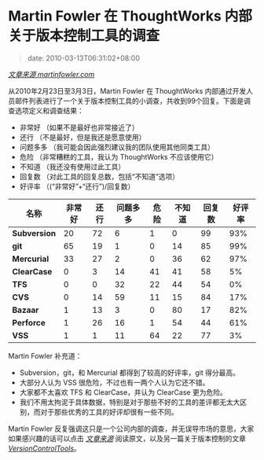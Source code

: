 # Martin Fowler 在 ThoughtWorks 内部关于版本控制工具的调查
>date: 2010-03-13T06:31:02+08:00


[*文章来源 martinfowler.com*](http://martinfowler.com/bliki/VcsSurvey.html)


从2010年2月23日至3月3日，Martin Fowler 在 ThoughtWorks 内部通过开发人员邮件列表进行了一个关于版本控制工具的小调查，共收到99个回复。下面是调查选项定义和调查结果：


* 非常好 （如果不是最好也非常接近了）
* 还行 （不是最好，但是我还是愿意使用）
* 问题多多 （我可能会因此强烈建议我的团队使用其他同类工具）
* 危险 （非常糟糕的工具，我认为 ThoughtWorks 不应该使用它）
* 不知道 （我还没有使用过此工具）
* 回复数 （对此工具的回复总数，包括“不知道”选项）
* 好评率 （(“非常好”+“还行”)/回复数）




| 名称 | 非常好 | 还行 | 问题多多 | 危险 | 不知道 | 回复数 | 好评率 |
| --- | --- | --- | --- | --- | --- | --- | --- |
| **Subversion** | 20 | 72 | 6 | 1 | 0 | 99 | 93% |
| **git** | 65 | 19 | 1 | 0 | 14 | 85 | 99% |
| **Mercurial** | 33 | 27 | 2 | 0 | 36 | 62 | 97% |
| **ClearCase** | 0 | 3 | 14 | 41 | 41 | 58 | 5% |
| **TFS** | 0 | 0 | 32 | 22 | 44 | 54 | 0% |
| **CVS** | 0 | 14 | 59 | 11 | 15 | 84 | 17% |
| **Bazaar** | 1 | 13 | 3 | 0 | 80 | 17 | 82% |
| **Perforce** | 1 | 26 | 16 | 1 | 54 | 44 | 61% |
| **VSS** | 1 | 1 | 11 | 64 | 22 | 77 | 3% |


Martin Fowler 补充道：


* Subversion，git，和 Mercurial 都得到了较高的好评率，git 得分最高。
* 大部分人认为 VSS 很危险，不过也有一两个人认为它还不错。
* 大家都不太喜欢 TFS 和 ClearCase，并认为 ClearCase 更为危险。
* 我们不用太拘泥于具体数据，特别是对于那些不好的工具的差评都无太大区别，而对于那些优秀的工具的好评却很有一些不同。


Martin Fowler 反复强调这只是一个公司内部的调查，并无误导市场的意思，大家如果感兴趣的话可以点击 *[*文章来源*](http://martinfowler.com/bliki/VcsSurvey.html)* 阅读原文，以及另一篇关于版本控制的文章 *[VersionControlTools](http://martinfowler.com/bliki/VersionControlTools.html)*。


